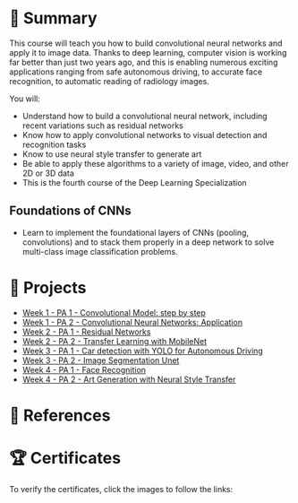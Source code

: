 # 📄 Summary
This course will teach you how to build convolutional neural networks and apply it to image data. Thanks to deep learning, computer vision is working far better than just two years ago, and this is enabling numerous exciting applications ranging from safe autonomous driving, to accurate face recognition, to automatic reading of radiology images.

You will:
* Understand how to build a convolutional neural network, including recent variations such as residual networks
* Know how to apply convolutional networks to visual detection and recognition tasks
* Know to use neural style transfer to generate art
* Be able to apply these algorithms to a variety of image, video, and other 2D or 3D data
* This is the fourth course of the Deep Learning Specialization

## Foundations of CNNs
* Learn to implement the foundational layers of CNNs (pooling, convolutions) and to stack them properly in a deep network to solve multi-class image classification problems.

# 📂 Projects
* [Week 1 - PA 1 - Convolutional Model: step by step](https://github.com/mauritsvzb/DeepLearning.AI-Deep-Learning-Specialization/blob/main/04.%20Convolutional%20Neural%20Networks%20(CNNs)/01.%20Foundations%20of%20Convolutional%20Neural%20Networks/Convolution_model_Step_by_Step_v1.ipynb)
* [Week 1 - PA 2 - Convolutional Neural Networks: Application](https://github.com/mauritsvzb/DeepLearning.AI-Deep-Learning-Specialization/blob/main/04.%20Convolutional%20Neural%20Networks%20(CNNs)/01.%20Foundations%20of%20Convolutional%20Neural%20Networks/Convolution_model_Application.ipynb)
* [Week 2 - PA 1 - Residual Networks](https://github.com/mauritsvzb/DeepLearning.AI-Deep-Learning-Specialization/blob/main/04.%20Convolutional%20Neural%20Networks%20(CNNs)/02.%20Deep%20Convolutional%20Models%3A%20Case%20Studies/Residual_Networks.ipynb)
* [Week 2 - PA 2 - Transfer Learning with MobileNet](https://github.com/mauritsvzb/DeepLearning.AI-Deep-Learning-Specialization/blob/main/04.%20Convolutional%20Neural%20Networks%20(CNNs)/02.%20Deep%20Convolutional%20Models%3A%20Case%20Studies/Transfer_learning_with_MobileNet_v1.ipynb)
* [Week 3 - PA 1 - Car detection with YOLO for Autonomous Driving](https://github.com/mauritsvzb/DeepLearning.AI-Deep-Learning-Specialization/blob/main/04.%20Convolutional%20Neural%20Networks%20(CNNs)/03.%20Object%20Detection/Autonomous_driving_application_Car_detection.ipynb)
* [Week 3 - PA 2 - Image Segmentation Unet](https://github.com/mauritsvzb/DeepLearning.AI-Deep-Learning-Specialization/blob/main/04.%20Convolutional%20Neural%20Networks%20(CNNs)/03.%20Object%20Detection/Image_segmentation_Unet_v2.ipynb)
* [Week 4 - PA 1 - Face Recognition](https://github.com/mauritsvzb/DeepLearning.AI-Deep-Learning-Specialization/blob/main/04.%20Convolutional%20Neural%20Networks%20(CNNs)/04.%20Special%20Applications%3A%20Face%20Recognition%20%26%20Neural%20Style%20Transfer/Face_Recognition.ipynb)
* [Week 4 - PA 2 - Art Generation with Neural Style Transfer](https://github.com/mauritsvzb/DeepLearning.AI-Deep-Learning-Specialization/blob/main/04.%20Convolutional%20Neural%20Networks%20(CNNs)/04.%20Special%20Applications%3A%20Face%20Recognition%20%26%20Neural%20Style%20Transfer/Art_Generation_with_Neural_Style_Transfer_1.ipynb)


# 📄 References

# 🏆 Certificates 
To verify the certificates, click the images to follow the links:





